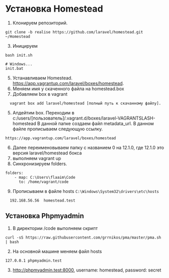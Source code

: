 # Установка Homestead
1. Клонируем репозиторий.
```
git clone -b realise https://github.com/laravel/homestead.git ~/Homestead
```
3. Иницируем
```
bash init.sh
 
# Windows...
init.bat
```
5. Устанавливаем Homestead. https://app.vagrantup.com/laravel/boxes/homestead.
6. Меняем имя у скаченного файла на homestead.box
7. Добавляем box в vagrant
```
  vagrant box add laravel/homestead [полный путь к скачанному файлу].
```
5. Апдейтим box. Переходим в c:/users/[пользователь]/.vagrant.d/boxes/laravel-VAGRANTSLASH-homestead В данной папке создаем файл metadata_url. В данном файле прописываем следующую ссылку.
```
https://app.vagrantup.com/laravel/boxes/homestead 
```
6. Далее переименовываем папку с названием 0 на 12.1.0, где 12.1.0 это версия laravel/homestead бокса
7. выполняем vagrant up
8. Синхронизируем folders. 
```
folders:
    - map: C:\Users\flaaim\Code
      to: /home/vagrant/code
```
9. Прописываем в файле hosts `C:\Windows\System32\drivers\etc\hosts`
```
  192.168.56.56  homestead.test
```
## Установка Phpmyadmin
1. В директории /code выполняем скрипт 
```
curl -sS https://raw.githubusercontent.com/grrnikos/pma/master/pma.sh | bash
```
2. На основной машине меняем файл hosts
```
127.0.0.1 phpmyadmin.test 
```
3. http://phpmyadmin.test:8000, username: homestead, password: secret
